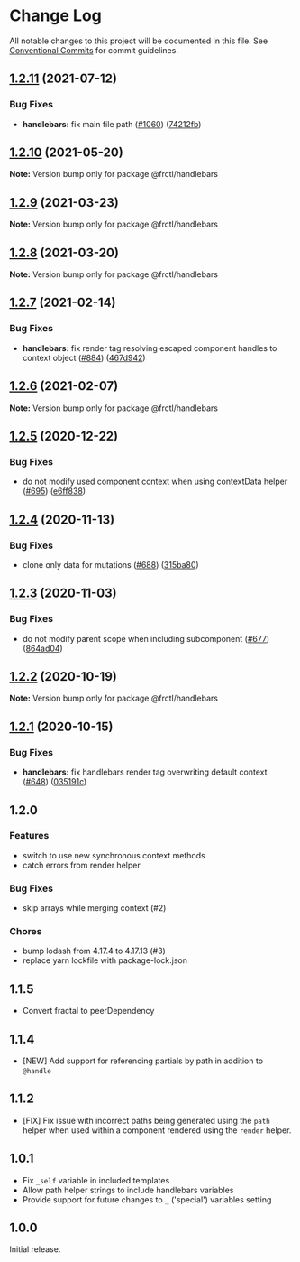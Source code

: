 # Change Log

All notable changes to this project will be documented in this file.
See [Conventional Commits](https://conventionalcommits.org) for commit guidelines.

## [1.2.11](https://github.com/frctl/fractal/compare/@frctl/handlebars@1.2.10...@frctl/handlebars@1.2.11) (2021-07-12)


### Bug Fixes

* **handlebars:** fix main file path ([#1060](https://github.com/frctl/fractal/issues/1060)) ([74212fb](https://github.com/frctl/fractal/commit/74212fbb2c2e757154121d5d78a2d1c2857e1cfc))





## [1.2.10](https://github.com/frctl/fractal/compare/@frctl/handlebars@1.2.9...@frctl/handlebars@1.2.10) (2021-05-20)

**Note:** Version bump only for package @frctl/handlebars





## [1.2.9](https://github.com/frctl/fractal/compare/@frctl/handlebars@1.2.8...@frctl/handlebars@1.2.9) (2021-03-23)

**Note:** Version bump only for package @frctl/handlebars





## [1.2.8](https://github.com/frctl/fractal/compare/@frctl/handlebars@1.2.7...@frctl/handlebars@1.2.8) (2021-03-20)

**Note:** Version bump only for package @frctl/handlebars





## [1.2.7](https://github.com/frctl/fractal/compare/@frctl/handlebars@1.2.6...@frctl/handlebars@1.2.7) (2021-02-14)


### Bug Fixes

* **handlebars:** fix render tag resolving escaped component handles to context object ([#884](https://github.com/frctl/fractal/issues/884)) ([467d942](https://github.com/frctl/fractal/commit/467d942f089d81b955e4ce514d3c69bd1ce9c177))





## [1.2.6](https://github.com/frctl/fractal/compare/@frctl/handlebars@1.2.5...@frctl/handlebars@1.2.6) (2021-02-07)

**Note:** Version bump only for package @frctl/handlebars





## [1.2.5](https://github.com/frctl/fractal/compare/@frctl/handlebars@1.2.4...@frctl/handlebars@1.2.5) (2020-12-22)


### Bug Fixes

* do not modify used component context when using contextData helper ([#695](https://github.com/frctl/fractal/issues/695)) ([e6ff838](https://github.com/frctl/fractal/commit/e6ff8383b4ebc2b93d70a8a176c30c49d3581139))





## [1.2.4](https://github.com/frctl/fractal/compare/@frctl/handlebars@1.2.3...@frctl/handlebars@1.2.4) (2020-11-13)


### Bug Fixes

* clone only data for mutations ([#688](https://github.com/frctl/fractal/issues/688)) ([315ba80](https://github.com/frctl/fractal/commit/315ba8010ed33a7e3314376c108b39f68c7d4435))





## [1.2.3](https://github.com/frctl/fractal/compare/@frctl/handlebars@1.2.2...@frctl/handlebars@1.2.3) (2020-11-03)


### Bug Fixes

* do not modify parent scope when including subcomponent ([#677](https://github.com/frctl/fractal/issues/677)) ([864ad04](https://github.com/frctl/fractal/commit/864ad04faf3dfa4d2397091d991d2edb6e20d52f))





## [1.2.2](https://github.com/frctl/fractal/compare/@frctl/handlebars@1.2.1...@frctl/handlebars@1.2.2) (2020-10-19)

**Note:** Version bump only for package @frctl/handlebars





## [1.2.1](https://github.com/frctl/fractal/compare/@frctl/handlebars@1.2.0...@frctl/handlebars@1.2.1) (2020-10-15)


### Bug Fixes

* **handlebars:** fix handlebars render tag overwriting default context ([#648](https://github.com/frctl/fractal/issues/648)) ([035191c](https://github.com/frctl/fractal/commit/035191c7b2cd97d928143b312f428b75b1629ff6))





## 1.2.0

### Features

-   switch to use new synchronous context methods
-   catch errors from render helper

### Bug Fixes

-   skip arrays while merging context (#2)

### Chores

-   bump lodash from 4.17.4 to 4.17.13 (#3)
-   replace yarn lockfile with package-lock.json

## 1.1.5

-   Convert fractal to peerDependency

## 1.1.4

-   [NEW] Add support for referencing partials by path in addition to `@handle`

## 1.1.2

-   [FIX] Fix issue with incorrect paths being generated using the `path` helper when used within a component rendered using the `render` helper.

## 1.0.1

-   Fix `_self` variable in included templates
-   Allow path helper strings to include handlebars variables
-   Provide support for future changes to `_` ('special') variables setting

## 1.0.0

Initial release.
